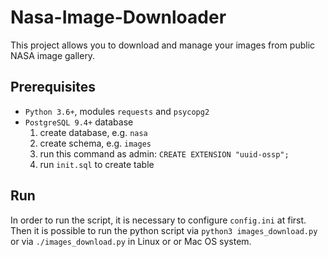 # Nasa-Image-Downloader
This project allows you to download and manage your images from public NASA image gallery.

## Prerequisites
 - `Python 3.6+`, modules `requests` and `psycopg2`
 - `PostgreSQL 9.4+` database
    1. create database, e.g. `nasa`
    2. create schema, e.g. `images`
    3. run this command as admin: ``CREATE EXTENSION "uuid-ossp";``
    4. run `init.sql` to create table

## Run
In order to run the script, it is necessary to configure `config.ini` at first.
Then it is possible to run the python script via `python3 images_download.py` or via `./images_download.py` in Linux or
or Mac OS system.

